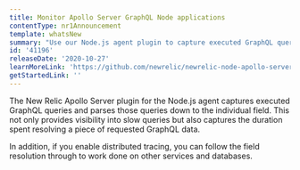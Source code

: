 ```yaml
---
title: Monitor Apollo Server GraphQL Node applications
contentType: nr1Announcement
template: whatsNew
summary: "Use our Node.js agent plugin to capture executed GraphQL queries. \r\n"
id: '41196'
releaseDate: '2020-10-27'
learnMoreLink: 'https://github.com/newrelic/newrelic-node-apollo-server-plugin'
getStartedLink: ''
---
```


The New Relic Apollo Server plugin for the Node.js agent captures executed GraphQL queries and parses those queries down to the individual field. This not only provides visibility into slow queries but also captures the duration spent resolving a piece of requested GraphQL data.

In addition, if you enable distributed tracing, you can follow the field resolution through to work done on other services and databases.
